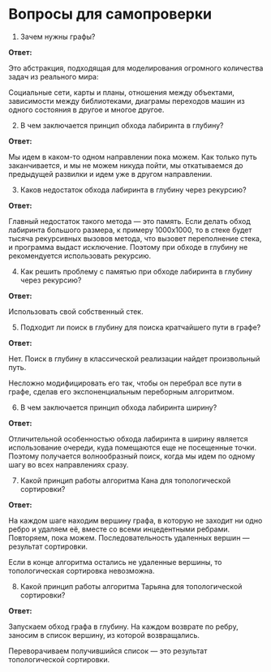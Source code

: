 # Вопросы для самопроверки

1. Зачем нужны графы?

**Ответ:**

Это абстракция, подходящая для моделирования огромного количества задач из реального мира:

Социальные сети, карты и планы, отношения между объектами, зависимости между библиотеками, диаграмы переходов машин из одного состояния в другое и многое другое.

2. В чем заключается принцип обхода лабиринта в глубину?

**Ответ:**

Мы идем в каком-то одном направлении пока можем. Как только путь заканчивается, и мы не можем никуда пойти, мы откатываемся до предыдущей развилки и идем уже в другом направлении.

3. Каков недостаток обхода лабиринта в глубину через рекурсию?

**Ответ:**

Главный недостаток такого метода — это память. Если делать обход лабиринта большого размера, к примеру 1000х1000, то в стеке будет тысяча рекурсивных вызовов метода, что вызовет переполнение стека, и программа выдаст исключение. Поэтому при обходе в глубину не рекомендуется использовать рекурсию.

4. Как решить проблему с памятью при обходе лабиринта в глубину через рекурсию?

**Ответ:**

Использовать свой собственный стек.

5. Подходит ли поиск в глубину для поиска кратчайшего пути в графе?

**Ответ:**

Нет. Поиск в глубину в классической реализации найдет произвольный путь.

Несложно модифицировать его так, чтобы он перебрал все пути в графе, сделав его экспоненциальным переборным алгоритмом.

6. В чем заключается принцип обхода лабиринта ширину?

**Ответ:**

Отличительной особенностью обхода лабиринта в ширину является использование очереди, куда помещаются еще не посещенные точки. Поэтому получается волнообразный поиск, когда мы идем по одному шагу во всех направлениях сразу.

7. Какой принцип работы алгоритма Кана для топологической сортировки?

**Ответ:**

На каждом шаге находим вершину графа, в которую не заходит ни одно ребро и удаляем её, вместе со всеми инцедентными ребрами. Повторяем, пока можем. Последовательность удаленных вершин — результат сортировки.

Если в конце алгоритма остались не удаленные вершины, то топологическая сортировка невозможна.

8. Какой принцип работы алгоритма Тарьяна для топологической сортировки?

**Ответ:**

Запускаем обход графа в глубину. На каждом возврате по ребру, заносим в список вершину, из которой возвращались.

Переворачиваем получившийся список — это результат топологической сортировки.

